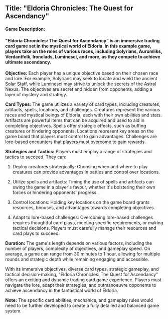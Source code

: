 ## Title: "Eldoria Chronicles: The Quest for Ascendancy"

#### Game Description:
#### "Eldoria Chronicles: The Quest for Ascendancy" is an immersive trading card game set in the mystical world of Eldoria. In this example game, players take on the roles of various races, including Solyrians, Aurumliks, Verdantfolk, Ironclads, Luminesci, and more, as they compete to achieve ultimate ascendancy.

**Objective:**
Each player has a unique objective based on their chosen race and lore. For example, Solyrians may seek to locate and wield the ancient Solar Staff, while Luminesci may strive to unlock the secrets of the Astral Nexus. The objectives are secret and hidden from opponents, adding a layer of mystery and strategy.

**Card Types:**
The game utilizes a variety of card types, including creatures, artifacts, spells, locations, and challenges. Creatures represent the various races and mystical beings of Eldoria, each with their own abilities and stats. Artifacts are powerful items that can be acquired and used to aid in completing objectives. Spells offer strategic effects, such as buffing creatures or hindering opponents. Locations represent key areas on the game board that players must control to gain advantages. Challenges are lore-based encounters that players must overcome to gain rewards.

**Strategies and Tactics:**
Players must employ a range of strategies and tactics to succeed. They can:

1. Deploy creatures strategically: Choosing when and where to play creatures can provide advantages in battles and control over locations.

2. Utilize spells and artifacts: Timing the use of spells and artifacts can swing the game in a player's favour, whether it's bolstering their own forces or hindering opponents' progress.

3. Control locations: Holding key locations on the game board grants resources, bonuses, and advantages towards completing objectives.

4. Adapt to lore-based challenges: Overcoming lore-based challenges requires thoughtful card plays, meeting specific requirements, or making tactical decisions. Players must carefully manage their resources and card plays to succeed.

**Duration:**
The game's length depends on various factors, including the number of players, complexity of objectives, and gameplay speed. On average, a game can range from 30 minutes to 1 hour, allowing for multiple rounds and strategic depth while remaining engaging and accessible.

With its immersive objectives, diverse card types, strategic gameplay, and tactical decision-making, "Eldoria Chronicles: The Quest for Ascendancy" offers an exciting and dynamic trading card game experience. Players must navigate the lore, adapt their strategies, and outmanoeuvre opponents to achieve ascendancy in the fantastical world of Eldoria.

**Note:** The specific card abilities, mechanics, and gameplay rules would need to be further developed to create a fully detailed and balanced game system.